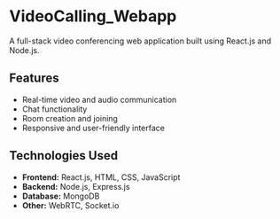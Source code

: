 # VideoCalling_Webapp

A full-stack video conferencing web application built using React.js and Node.js.

## Features

- Real-time video and audio communication
- Chat functionality
- Room creation and joining
- Responsive and user-friendly interface

## Technologies Used

- **Frontend:** React.js, HTML, CSS, JavaScript
- **Backend:** Node.js, Express.js
- **Database:** MongoDB
- **Other:** WebRTC, Socket.io

